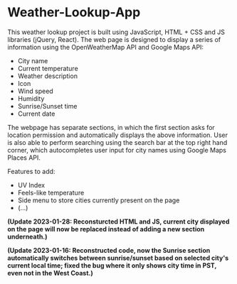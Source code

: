 # Weather-Lookup-App

This weather lookup project is built using JavaScript, HTML + CSS and JS libraries (jQuery, React). The web page is designed to display a series of information using the OpenWeatherMap API and Google Maps API: 

- City name
- Current temperature
- Weather description
- Icon
- Wind speed
- Humidity
- Sunrise/Sunset time 
- Current date

The webpage has separate sections, in which the first section asks for location permission and automatically displays the above information. User is also able to perform searching using the search bar at the top right hand corner, which autocompletes user input for city names using Google Maps Places API.

Features to add:

- UV Index
- Feels-like temperature
- Side menu to store cities currently present on the page
- (...)


****(Update 2023-01-28: Reconsturcted HTML and JS, current city displayed on the page will now be replaced instead of adding a new section underneath.)****

****(Update 2023-01-16: Reconstructed code, now the Sunrise section automatically switches between sunrise/sunset based on selected city's current local time; fixed the bug where it only shows city time in PST, even not in the West Coast.)****
